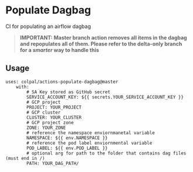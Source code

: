 # Populate Dagbag

CI for populating an airflow dagbag

> **IMPORTANT: Master branch action removes all items in the dagbag and repopulates all of them. Please refer to the delta-only branch for a *smarter* way to handle this**

## Usage

```ylm
uses: colpal/actions-populate-dagbag@master
    with:
        # SA Key stored as GitHub secret
        SERVICE_ACCOUNT_KEY: ${{ secrets.YOUR_SERVICE_ACCOUNT_KEY }}
        # GCP project
        PROJECT: YOUR_PROJECT
        # GCP cluster
        CLUSTER: YOUR_CLUSTER
        # GCP project zone
        ZONE: YOUR_ZONE
        # reference the namespace enviornmanetal variable
        NAMESPACE: ${{ env.NAMESPACE }}
        # reference the pod label enviornmental variable
        POD_LABEL: ${{ env.POD_LABEL }}
        # optional arg for path to the folder that contains dag files (must end in /)
        PATH: YOUR_DAG_PATH/
```
